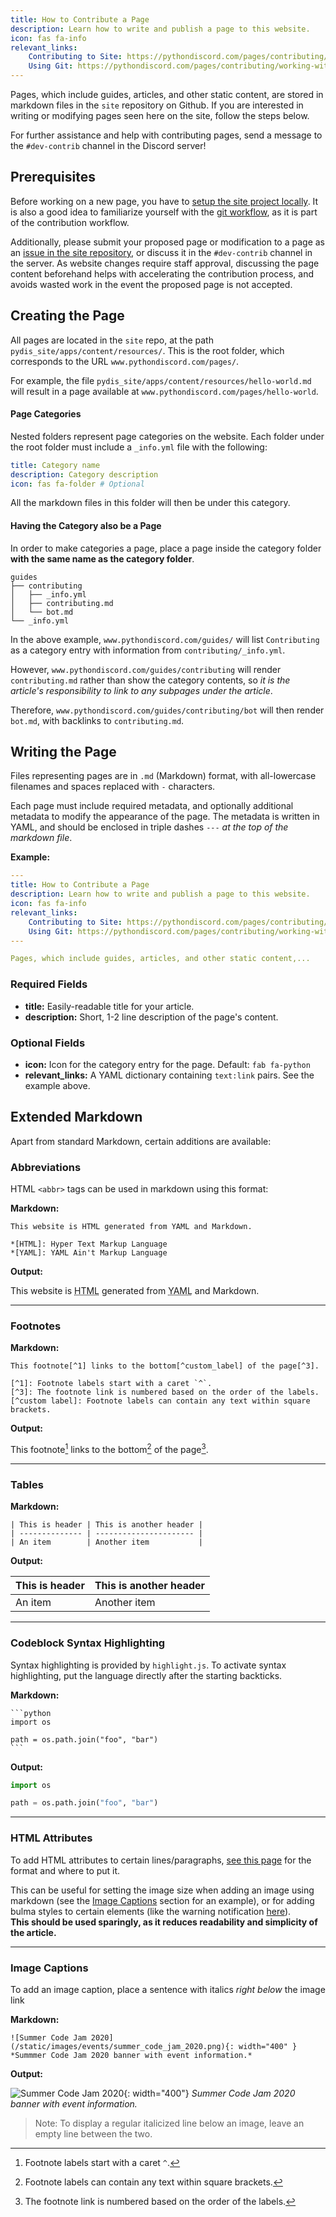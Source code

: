 ```yaml
---
title: How to Contribute a Page
description: Learn how to write and publish a page to this website.
icon: fas fa-info
relevant_links:
    Contributing to Site: https://pythondiscord.com/pages/contributing/site/
    Using Git: https://pythondiscord.com/pages/contributing/working-with-git/
---
```


Pages, which include guides, articles, and other static content, are stored in markdown files in the `site` repository on Github.
If you are interested in writing or modifying pages seen here on the site, follow the steps below.

For further assistance and help with contributing pages, send a message to the `#dev-contrib` channel in the Discord server!

## Prerequisites
Before working on a new page, you have to [setup the site project locally](https://pythondiscord.com/pages/contributing/site/).
It is also a good idea to familiarize yourself with the [git workflow](https://pythondiscord.com/pages/contributing/working-with-git/), as it is part of the contribution workflow.

Additionally, please submit your proposed page or modification to a page as an [issue in the site repository](https://github.com/python-discord/site/issues), or discuss it in the `#dev-contrib` channel in the server.
As website changes require staff approval, discussing the page content beforehand helps with accelerating the contribution process, and avoids wasted work in the event the proposed page is not accepted.

## Creating the Page
All pages are located in the `site` repo, at the path `pydis_site/apps/content/resources/`. This is the root folder, which corresponds to the URL `www.pythondiscord.com/pages/`.

For example, the file `pydis_site/apps/content/resources/hello-world.md` will result in a page available at `www.pythondiscord.com/pages/hello-world`.

#### Page Categories
Nested folders represent page categories on the website. Each folder under the root folder must include a `_info.yml` file with the following:

```yml
title: Category name
description: Category description
icon: fas fa-folder # Optional
```

All the markdown files in this folder will then be under this category.

#### Having the Category also be a Page
In order to make categories a page, place a page inside the category folder **with the same name as the category folder**.

```plaintext
guides
├── contributing
│   ├── _info.yml
│   ├── contributing.md
│   └── bot.md
└── _info.yml
```

In the above example, `www.pythondiscord.com/guides/` will list `Contributing` as a category entry with information from `contributing/_info.yml`.

However, `www.pythondiscord.com/guides/contributing` will render `contributing.md` rather than show the category contents, so *it is the article's responsibility to link to any subpages under the article*.

Therefore, `www.pythondiscord.com/guides/contributing/bot` will then render `bot.md`, with backlinks to `contributing.md`.

## Writing the Page
Files representing pages are in `.md` (Markdown) format, with all-lowercase filenames and spaces replaced with `-` characters.

Each page must include required metadata, and optionally additional metadata to modify the appearance of the page.
The metadata is written in YAML, and should be enclosed in triple dashes `---` *at the top of the markdown file*.

**Example:**
```yaml
---
title: How to Contribute a Page
description: Learn how to write and publish a page to this website.
icon: fas fa-info
relevant_links:
    Contributing to Site: https://pythondiscord.com/pages/contributing/site/
    Using Git: https://pythondiscord.com/pages/contributing/working-with-git/
---

Pages, which include guides, articles, and other static content,...
```

### Required Fields
- **title:** Easily-readable title for your article.
- **description:** Short, 1-2 line description of the page's content.

### Optional Fields
- **icon:** Icon for the category entry for the page. Default: `fab fa-python` <i class="fab fa-python is-black" aria-hidden="true"></i>
- **relevant_links:** A YAML dictionary containing `text:link` pairs. See the example above.

## Extended Markdown

Apart from standard Markdown, certain additions are available:

### Abbreviations
HTML `<abbr>` tags can be used in markdown using this format:

**Markdown:**
```nohighlight
This website is HTML generated from YAML and Markdown.

*[HTML]: Hyper Text Markup Language
*[YAML]: YAML Ain't Markup Language
```

**Output:**

This website is <abbr title="Hyper Text Markup Language">HTML</abbr>
generated from <abbr title="YAML Ain't Markup Language">YAML</abbr> and Markdown.

---

### Footnotes
**Markdown:**
```nohighlight
This footnote[^1] links to the bottom[^custom_label] of the page[^3].

[^1]: Footnote labels start with a caret `^`.
[^3]: The footnote link is numbered based on the order of the labels.
[^custom label]: Footnote labels can contain any text within square brackets.
```

**Output:**

This footnote[^1] links to the bottom[^custom label] of the page[^3].

[^1]: Footnote labels start with a caret `^`.
[^3]: The footnote link is numbered based on the order of the labels.
[^custom label]: Footnote labels can contain any text within square brackets.

---

### Tables

**Markdown:**
```nohighlight
| This is header | This is another header |
| -------------- | ---------------------- |
| An item        | Another item           |
```

**Output:**

| This is header | This is another header |
| -------------- | ---------------------- |
| An item        | Another item           |

---

### Codeblock Syntax Highlighting
Syntax highlighting is provided by `highlight.js`.
To activate syntax highlighting, put the language directly after the starting backticks.

**Markdown:**
````nohighlight
```python
import os

path = os.path.join("foo", "bar")
```
````

**Output:**
```python
import os

path = os.path.join("foo", "bar")
```

---

### HTML Attributes
To add HTML attributes to certain lines/paragraphs, [see this page](https://python-markdown.github.io/extensions/attr_list/#the-list) for the format and where to put it.

This can be useful for setting the image size when adding an image using markdown (see the [Image Captions](#image-captions) section for an example), or for adding bulma styles to certain elements (like the warning notification [here](/pages/guides/pydis-guides/contributing/sir-lancebot#setup-instructions)).  
**This should be used sparingly, as it reduces readability and simplicity of the article.**

---

### Image Captions
To add an image caption, place a sentence with italics *right below* the image link

**Markdown:**
```nohighlight
![Summer Code Jam 2020](/static/images/events/summer_code_jam_2020.png){: width="400" }
*Summmer Code Jam 2020 banner with event information.*
```

**Output:**

![Summer Code Jam 2020](/static/images/events/summer_code_jam_2020.png){: width="400"}
*Summer Code Jam 2020 banner with event information.*

> Note: To display a regular italicized line below an image, leave an empty line between the two.

